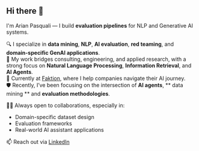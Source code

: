 ## Hi there 👋

<!--
**arianpasquali/arianpasquali** is a ✨ _special_ ✨ repository because its `README.md` (this file) appears on your GitHub profile.

Here are some ideas to get you started:

- 🔭 I’m currently working on ...
- 🌱 I’m currently learning ...
- 👯 I’m looking to collaborate on ...
- 🤔 I’m looking for help with ...
- 💬 Ask me about ...
- 📫 How to reach me: ...
- 😄 Pronouns: ...
- ⚡ Fun fact: ...
-->

I'm Arian Pasquali — I build **evaluation pipelines** for NLP and Generative AI systems.

🔍 I specialize in **data mining**, **NLP**, **AI evaluation**, **red teaming**, and **domain-specific GenAI applications**.  
🧠 My work bridges consulting, engineering, and applied research, with a strong focus on **Natural Language Processing**, **Information Retrieval**, and **AI Agents**.  
🔬 Currently at [Faktion](https://faktion.com), where I help companies navigate their AI journey.  
🛡️ Recently, I’ve been focusing on the intersection of **AI agents**, ** data mining ** and **evaluation methodologies**.  

👨‍💻 Always open to collaborations, especially in:  
- Domain-specific dataset design  
- Evaluation frameworks  
- Real-world AI assistant applications  

📫 Reach out via [LinkedIn](https://www.linkedin.com/in/arianpasquali/)

